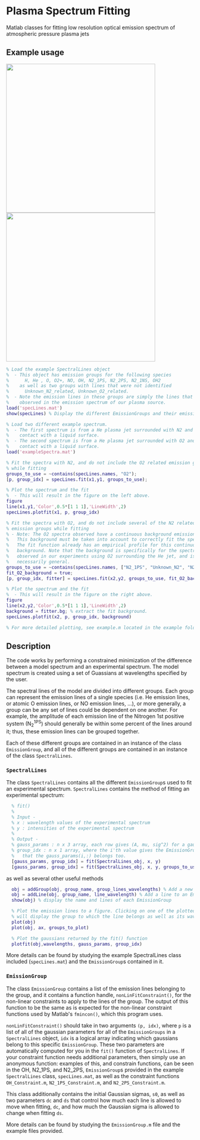 # Plasma Spectrum Fitting
Matlab classes for fitting low resolution optical emission spectrum of atmospheric pressure plasma jets

## Example usage
<img src="https://github.com/jkpld/Plasma_Spectrum_Fitting/blob/master/example/fig1.png" width="400"> <img src="https://github.com/jkpld/Plasma_Spectrum_Fitting/blob/master/example/fig2.png" width="400">

```Matlab
% Load the example SpectralLines object
%  - This object has emission groups for the following species
%      H, He , O, O2+, NO, OH, N2_1PS, N2_2PS, N2_1NS, OH2
%    as well as two groups with lines that were not identified
%      Unknown_N2_related, Unknown_O2_related.
%  - Note the emission lines in these groups are simply the lines that were
%    observed in the emission spectrum of our plasma source.
load('specLines.mat')
show(specLines) % Display the different EmissionGroups and their emission lines

% Load two different example spectrum.
%  - The first spectrum is from a He plasma jet surrounded with N2 and in
%    contact with a liquid surface.
%  - The second spectrum is from a He plasma jet surrounded with O2 and in
%    contact with a liquid surface.
load('exampleSpectra.mat')

% Fit the spectra with N2, and do not include the O2 related emission groups
% while fitting
groups_to_use = ~contains(specLines.names, "O2");
[p, group_idx] = specLines.fit(x1,y1, groups_to_use);

% Plot the spectrum and the fit
%  - This will result in the figure on the left above.
figure
line(x1,y1,'Color',0.5*[1 1 1],'LineWidth',2)
specLines.plotfit(x1, p, group_idx)

% Fit the spectra with O2, and do not include several of the N2 related
% emission groups while fitting
% - Note: The O2 spectra observed have a continuous background emission.
%   This background must be taken into account to correctly fit the spectrum.
%   The fit function already has an empirical profile for this continuous
%   background. Note that the background is specifically for the spectrum
%   observed in our experiments using O2 surrounding the He jet, and is not
%   necessarily general.
groups_to_use = ~contains(specLines.names, ["N2_1PS", "Unknown_N2", "N2+"]);
fit_O2_background = true;
[p, group_idx, fitter] = specLines.fit(x2,y2, groups_to_use, fit_O2_background);

% Plot the spectrum and the fit
%  - This will result in the figure on the right above.
figure
line(x2,y2,'Color',0.5*[1 1 1],'LineWidth',2)
background = fitter.bg; % extract the fit background.
specLines.plotfit(x2, p, group_idx, background)

% For more detailed plotting, see example.m located in the example folder
```

## Description
The code works by performing a constrained minimization of the difference between a model spectrum and an experimental spectrum. The model spectrum is created using a set of Guassians at wavelengths specified by the user.

The spectral lines of the model are divided into different groups. Each group can represent the emission lines of a single species (i.e. He emission lines, or atomic O emission lines, or NO emission lines, ...), or more generally, a group can be any set of lines could be dependent on one another. For example, the amplitude of each emission line of the Nitrogen 1st positive system (N<sub>2</sub><sup>1PS</sup>) should generally be within some percent of the lines around it; thus, these emission lines can be grouped together.

Each of these different groups are contained in an instance of the class `EmissionGroup`, and all of the different groups are contained in an instance of the class `SpectralLines`.

### `SpectralLines`
The class `SpectralLines` contains all the different `EmissionGroup`s used to fit an experimental spectrum. `SpectralLines` contains the method of fitting an experimental spectrum:

```Matlab
  % fit()
  %
  % Input -
  % x : wavelength values of the experimental spectrum
  % y : intensities of the experimental spectrum
  %
  % Output -
  % gauss_params : n x 3 array, each row gives (A, mu, sig^2) for a gaussian
  % group_idx : n x 1 array, where the i'th value gives the EmissionGroup index
  %   that the gauss_params(i,:) belongs too.
  [gauss_params, group_idx] = fit(SpectralLines_obj, x, y)
  [gauss_params, group_idx] = fit(SpectralLines_obj, x, y, groups_to_use)
```
as well as several other useful methods

```Matlab
  obj = addGroup(obj, group_name, group_lines_wavelengths) % Add a new EmissionGroup
  obj = addLine(obj, group_name, line_wavelength) % Add a line to an EmissionGroup
  show(obj) % display the name and lines of each EmissionGroup

  % Plot the emission lines to a figure. Clicking on one of the plotted lines
  % will display the group to which the line belongs as well as its wavelength
  plot(obj)
  plot(obj, ax, groups_to_plot)

  % Plot the gaussians returned by the fit() function
  plotfit(obj,wavelengths, gauss_params, group_idx)
```

More details can be found by studying the example SpectralLines class included (`specLines.mat`) and the `EmissionGroup`s contained in it.

### `EmissionGroup`
The class `EmissionGroup` contains a list of the emission lines belonging to the group, and it contains a function handle, `nonLinFitConstraint()`, for the non-linear constraints to apply to the lines of the group. The output of this function to be the same as is expected for the non-linear constraint functions used by Matlab's `fmincon()`, which this program uses.

`nonLinFitConstraint()` should take in two arguments `(p, idx)`, where `p` is a list of all of the gaussian parameters for all of the `EmissionGroups` in a `SpectralLines` object, `idx` is a logical array indicating which gaussians belong to this specific `EmissionGroup`. These two parameters are automatically computed for you in the `fit()` function of `SpectralLines`. If your constraint function needs additional parameters, then simply use an anonymous function: examples of this, and constrain functions, can be seen in the OH, N2_1PS, and N2_2PS, `EmissionGroup`s provided in the example `SpectralLines` class, `specLines.mat`, as well as the constraint functions `OH_Constraint.m`, `N2_1PS_Constraint.m`, and `N2_2PS_Constraint.m`.

This class additionally contains the initial Gaussian sigmas, `s0`, as well as two parameters `dc` and `ds` that control how much each line is allowed to move when fitting, `dc`, and how much the Gaussian sigma is allowed to change when fitting `ds`.

More details can be found by studying the `EmissionGroup.m` file and the example files provided.
